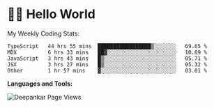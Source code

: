 # 👋🏽 Hello World 

<!--![Deepankar's github stats](https://github-readme-stats.vercel.app/api?username=Deep-Codes&count_private=true&show_icons=true&theme=radical)-->
My Weekly Coding Stats:

<!--START_SECTION:waka-->
```text
TypeScript   44 hrs 55 mins  █████████████████▒░░░░░░░   69.05 % 
MDX          6 hrs 33 mins   ██▓░░░░░░░░░░░░░░░░░░░░░░   10.09 % 
JavaScript   3 hrs 43 mins   █▒░░░░░░░░░░░░░░░░░░░░░░░   05.71 % 
JSX          3 hrs 27 mins   █▒░░░░░░░░░░░░░░░░░░░░░░░   05.32 % 
Other        1 hr 57 mins    ▓░░░░░░░░░░░░░░░░░░░░░░░░   03.01 % 
```
<!--END_SECTION:waka-->

**Languages and Tools:**



<p align="left"> <img src="https://komarev.com/ghpvc/?username=Deep-Codes&label=Views&color=blue&style=plastic" alt="Deepankar Page Views" /> </p>
